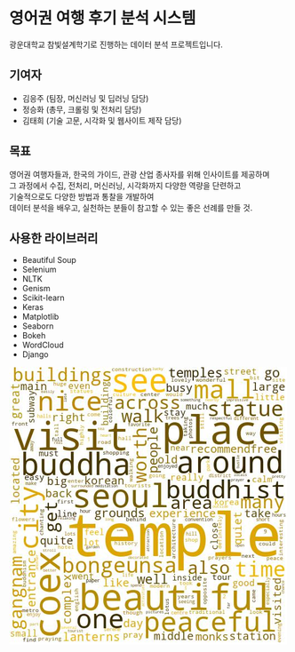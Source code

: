 # 영어권 여행 후기 분석 시스템

광운대학교 참빛설계학기로 진행하는 데이터 분석 프로젝트입니다.

## 기여자
 - 김응주 (팀장, 머신러닝 및 딥러닝 담당)
 - 정승화 (총무, 크롤링 및 전처리 담당)
 - 김태희 (기술 고문, 시각화 및 웹사이트 제작 담당)

## 목표
영어권 여행자들과, 한국의 가이드, 관광 산업 종사자를 위해 인사이트를 제공하며  
그 과정에서 수집, 전처리, 머신러닝, 시각화까지 다양한 역량을 단련하고  
기술적으로도 다양한 방법과 통찰을 개발하여  
데이터 분석을 배우고, 실천하는 분들이 참고할 수 있는 좋은 선례를 만들 것.  

## 사용한 라이브러리
 - Beautiful Soup
 - Selenium
 - NLTK
 - Genism
 - Scikit-learn
 - Keras
 - Matplotlib
 - Seaborn
 - Bokeh
 - WordCloud
 - Django

![](https://raw.githubusercontent.com/twinstae/tripReviewAnalysisSystem/master/%ED%81%AC%EB%A1%A4%EB%9F%AC-%EC%A0%84%EC%B2%98%EB%A6%AC/%EC%9B%90%EC%8B%9C%EC%9E%90%EB%A3%8C/Bongeunsa%20Temple.csv.jpg)
